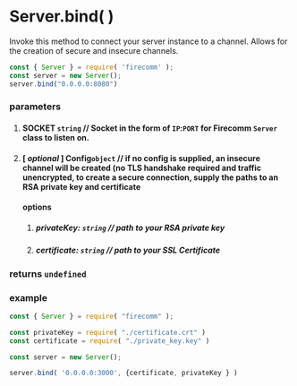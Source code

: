 # Server.bind( )

Invoke this method to connect your server instance to a channel. Allows for the creation of secure and insecure channels.

```javascript
const { Server } = require( 'firecomm' );
const server = new Server();
server.bind("0.0.0.0:8080")
```

### parameters

1. #### SOCKET `string` // Socket in the form of `IP`:`PORT` for Firecomm `Server` class to listen on.
2. ####  [ *optional* ] Config`object` // if no config is supplied, an insecure channel will be created (no TLS handshake required and traffic unencrypted, to create a secure connection, supply the paths to an RSA private key and certificate

   #### options

   1. ##### privateKey: `string` // path to your RSA private key
   2. ##### certificate: `string` // path to your SSL Certificate


### returns `undefined`

### example

```javascript
const { Server } = require( "firecomm" );

const privateKey = require( "./certificate.crt" )
const certificate = require( "./private_key.key" )

const server = new Server();

server.bind( '0.0.0.0:3000', {certificate, privateKey } )

```